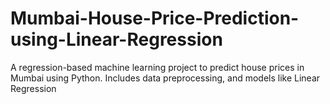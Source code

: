 # Mumbai-House-Price-Prediction-using-Linear-Regression
A regression-based machine learning project to predict house prices in Mumbai using Python. Includes data preprocessing, and models like Linear Regression
